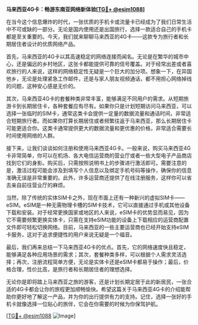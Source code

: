 **马来西亚4G卡：畅游东南亚网络新体验[[TG💪+ @esim1088](https://t.me/s/esim1088)]**

在当今这个信息爆炸的时代，一张优质的手机卡或流量卡已经成为了我们日常生活中不可或缺的一部分。无论是国内使用还是出国旅行，选择一款适合自己的手机卡都是至关重要的。今天，我们就来聊聊马来西亚的4G卡——这款专为旅行者和长期居住者设计的优质网络产品。

首先，马来西亚的4G卡以其高速稳定的网络连接而闻名。无论是在繁华的城市中心，还是偏远的乡村地区，这张卡都能提供可靠的信号覆盖。对于经常出差或者喜欢旅行的人来说，这样的网络稳定性无疑是一个巨大的加分项。想象一下，在异国他乡，无论是处理紧急工作邮件，还是与家人朋友视频通话，都不用担心网络掉线的问题，这种安心感是无价的。

其次，马来西亚4G卡的套餐种类非常丰富，能够满足不同用户的需求。从短期旅游卡到长期居住卡，各种套餐应有尽有。如果你只是计划短期访问马来西亚，可以选择一张临时的SIM卡，通常这类卡会提供一定量的数据流量和通话时间，非常适合短期旅行者。而如果你打算长期居住或者频繁往返于马来西亚，那么长期居住卡可能更适合你。这类卡通常提供更大的数据流量和更优惠的价格，非常适合需要长时间使用网络的人群。

接下来，让我们谈谈如何注册和使用马来西亚4G卡。一般来说，购买马来西亚4G卡非常简单，你可以在机场、各大电信运营商的营业厅或者一些大型电子产品商店找到它们的身影。购买后，只需按照说明书上的步骤进行激活即可。需要注意的是，激活过程可能会涉及到填写个人信息以及绑定手机号码等操作，确保你的信息准确无误是非常重要的。此外，许多运营商还提供了在线注册服务，这样你可以省去亲自前往营业厅的麻烦。

当然，除了传统的实体SIM卡之外，现在市面上还有一种新兴的虚拟SIM卡——eSIM。eSIM是一种无需物理卡槽的SIM卡技术，它可以直接通过手机或其他设备下载和安装。对于经常更换国家或地区的人来说，eSIM卡的优势显而易见，因为它不需要频繁更换实体卡，只需在支持eSIM功能的设备上下载相应的运营商配置文件即可轻松切换网络。目前，马来西亚的一些主要运营商也已经开始支持eSIM卡服务，这对于追求便捷性的用户来说无疑是一个福音。

最后，我们再来总结一下马来西亚4G卡的优点。首先，它的网络速度快且稳定，能够满足各种应用场景的需求；其次，套餐种类多样，可以根据个人需求灵活选择；再次，注册流程简单方便，无论是实体卡还是eSIM卡都易于操作；最后，价格合理，性价比高，是旅行者和长期居住者的理想选择。

无论你是即将踏上马来西亚之旅的游客，还是计划长期定居于此的新居民，一张合适的4G卡都会让你的旅程更加顺畅愉快。希望这篇关于马来西亚4G卡的介绍能帮助你更好地了解这一产品，并为你的出行提供有力的支持。记住，选择一张好的手机卡就像选择一位贴心的旅伴，它会在你需要的时候为你保驾护航。

[[TG💪+ @esim1088](https://t.me/s/esim1088) ![Image](https://i.postimg.cc/4NQfJmqS/Snipaste-2025-05-13-00-14-12.png)]